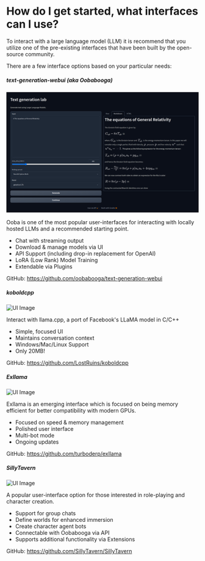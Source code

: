 # How do I get started, what interfaces can I use?

To interact with a large language model (LLM) it is recommend that you utilize one of the pre-existing interfaces that have been built by the open-source community.

There are a few interface options based on your particular needs:

##### text-generation-webui (aka Oobabooga)

![UI Image](https://raw.githubusercontent.com/oobabooga/screenshots/main/galactica.png)

Ooba is one of the most popular user-interfaces for interacting with locally hosted LLMs and a recommended starting point.

- Chat with streaming output
- Download & manage models via UI
- API Support (including drop-in replacement for OpenAI)
- LoRA (Low Rank) Model Training
- Extendable via Plugins

GitHub: https://github.com/oobabooga/text-generation-webui

##### koboldcpp

![UI Image](https://raw.githubusercontent.com/LostRuins/koboldcpp/concedo/media/preview.png)

Interact with llama.cpp, a port of Facebook's LLaMA model in C/C++ 

- Simple, focused UI
- Maintains conversation context
- Windows/Mac/Linux Support
- Only 20MB!

GitHub: https://github.com/LostRuins/koboldcpp

##### Exllama

![UI Image](https://raw.githubusercontent.com/turboderp/exllama/master/doc/_screenshot.jpg)

Exllama is an emerging interface which is focused on being memory efficient for better compatibility with modern GPUs.

- Focused on speed & memory management
- Polished user interface
- Multi-bot mode
- Ongoing updates

GitHub: https://github.com/turboderp/exllama

##### SillyTavern

![UI Image](https://user-images.githubusercontent.com/18619528/228649856-fbdeef05-d727-4d5a-be80-266cbbc6b811.png)

A popular user-interface option for those interested in role-playing and character creation.

- Support for group chats
- Define worlds for enhanced immersion
- Create character agent bots
- Connectable with Oobabooga via API
- Supports additional functionality via Extensions

GitHub: https://github.com/SillyTavern/SillyTavern